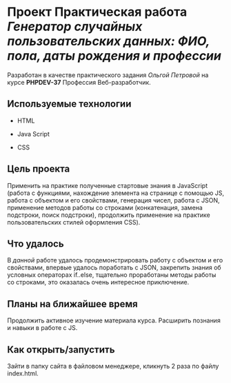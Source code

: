 # Проект Практическая работа *Генератор случайных пользовательских данных: ФИО, пола, даты рождения и профессии*

Разработан в качестве практического задания *Ольгой Петровой* на  курсе **PHPDEV-37** Профессия Веб-разработчик.

## Используемые технологии

* HTML

* Java Script

* CSS 

## Цель проекта
Применить на практике полученные cтартовые знания в JavaScript (работа с функциями, нахождение элемента на странице с помощью JS, работа с объектом и его свойствами, генерация чисел, работа с JSON, применение методов работы со строками (конкатенация, замена подстроки, поиск подстроки), продолжить применение на практике пользовательских стилей оформления CSS).<br/> 

## Что удалось
В *данной* работе удалось продемонстрировать работу с объектом и его свойствами, впервые удалось поработать с JSON, закрепить знания об условных операторах if..else, тщательно проработаны методы работы со строками, это оказалась очень интересное приключение. <br/> 

## Планы на ближайшее время
Продолжить активное изучение материала курса. Расширить познания и навыки в работе с JS.


## Как открыть/запустить

Зайти в папку сайта в файловом менеджере, кликнуть 2 раза по файлу index.html.